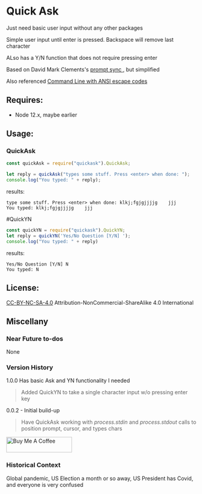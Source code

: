 # Quick Ask

Just need basic user input without any other packages

Simple user input until enter is pressed. Backspace will remove last character

ALso has a Y/N function that does not require pressing enter

Based on David Mark Clements's [prompt sync ](https://github.com/heapwolf/prompt-sync), but simplified

Also referenced [Command Line with ANSI escape codes](https://www.lihaoyi.com/post/BuildyourownCommandLinewithANSIescapecodes.html)

## Requires:

- Node 12.x, maybe earlier

## Usage:
### QuickAsk

```javascript
const quickAsk = require("quickask").QuickAsk;

let reply = quickAsk("types some stuff. Press <enter> when done: ");
console.log("You typed: " + reply);
```

results:

```
type some stuff. Press <enter> when done: klkj;fgjgjjjjg    jjj
You typed: klkj;fgjgjjjjg    jjj
```
#QuickYN

```javascript
const quickYN = require("quickask").QuickYN;
let reply = quickYN('Yes/No Question [Y/N] ');
console.log("You typed: " + reply)
```

results:

```
Yes/No Question [Y/N] N
You typed: N
```
## License:

[CC-BY-NC-SA-4.0](https://creativecommons.org/licenses/by-nc-sa/4.0/)
Attribution-NonCommercial-ShareAlike 4.0 International

## Miscellany

### Near Future to-dos

None

### Version History
1.0.0 Has basic Ask and YN functionality I needed

>Added QuickYN to take a single character input w/o pressing enter key

0.0.2 - Initial build-up

>Have QuickAsk working with *process.stdin* and *process.stdout* calls to position prompt, cursor, and types chars

<a href="https://www.buymeacoffee.com/MarkKozel" target="_blank"><img src="https://cdn.buymeacoffee.com/buttons/default-blue.png" alt="Buy Me A Coffee" height="41" width="174"></a>

### Historical Context

Global pandemic, US Election a month or so away, US President has Covid, and everyone is very confused
